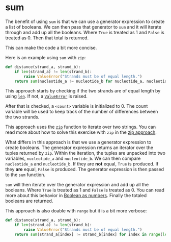 # sum

The benefit of using `sum` is that we can use a generator expression to create a list of booleans.
We can then pass that generator to `sum` and it will iterate through and add up all the booleans.
Where `True` is treated as 1 and `False` is treated as 0.
Then that total is returned.

This can make the code a bit more concise.

Here is an example using `sum` with `zip`:

```python
def distance(strand_a, strand_b):
    if len(strand_a) != len(strand_b):
        raise ValueError("Strands must be of equal length.")
    return sum(nucleotide_a != nucleotide_b for nucleotide_a, nucleotide_b in zip(strand_a, strand_b))
```

This approach starts by checking if the two strands are of equal length by using [`len`][len].
If not, a [`ValueError`][value-error] is raised.

After that is checked, a `<count>` variable is initialized to 0.
The count variable will be used to keep track of the number of differences between the two strands.

This approach uses the [`zip`][zip] function to iterate over two strings.
You can read more about how to solve this exercise with `zip` in the [zip approach][approach-zip].

What differs in this approach is that we use a generator expression to create booleans.
The generator expression returns an iterator over the tuples returned by `zip`.
Within the iteration, the tuples are unpacked into two variables, `nucleotide_a` and `nucleotide_b`.
We can then compare `nucleotide_a` and `nucleotide_b`.
If they are **not** equal, `True` is produced.
If they **are** equal, `False` is produced.
The generator expression is then passed to the `sum` function.

`sum` will then iterate over the generator expression and add up all the booleans.
Where `True` is treated as 1 and `False` is treated as 0.
You can read more about this behavior in [Boolean as numbers][booleans].
Finally the totaled booleans are returned.

This approach is also doable with `range` but it is a bit more verbose:

```python
def distance(strand_a, strand_b):
    if len(strand_a) != len(strand_b):
        raise ValueError("Strands must be of equal length.")
    return sum(strand_a[index] != strand_b[index] for index in range(len(strand_a)))
```

[approach-zip]: https://exercism.org/tracks/python/exercises/hamming/approaches/zip
[booleans]: https://realpython.com/python-boolean/#python-booleans-as-numbers
[len]: https://docs.python.org/3/library/functions.html?#len
[sum]: https://docs.python.org/3/library/functions.html?#sum
[value-error]: https://docs.python.org/3/library/exceptions.html#ValueError
[zip]: https://docs.python.org/3.3/library/functions.html#zip
